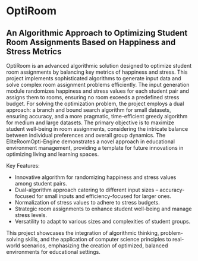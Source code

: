 # OptiRoom
## An Algorithmic Approach to Optimizing Student Room Assignments Based on Happiness and Stress Metrics

OptiRoom is an advanced algorithmic solution designed to optimize student room assignments by balancing key metrics of happiness and stress. This project implements sophisticated algorithms to generate input data and solve complex room assignment problems efficiently. The input generation module randomizes happiness and stress values for each student pair and assigns them to rooms, ensuring no room exceeds a predefined stress budget. For solving the optimization problem, the project employs a dual approach: a branch and bound search algorithm for small datasets, ensuring accuracy, and a more pragmatic, time-efficient greedy algorithm for medium and large datasets. The primary objective is to maximize student well-being in room assignments, considering the intricate balance between individual preferences and overall group dynamics. The EliteRoomOpti-Engine demonstrates a novel approach in educational environment management, providing a template for future innovations in optimizing living and learning spaces.

Key Features:
- Innovative algorithm for randomizing happiness and stress values among student pairs.
- Dual-algorithm approach catering to different input sizes – accuracy-focused for small inputs and efficiency-focused for larger ones.
- Normalization of stress values to adhere to stress budgets.
- Strategic room assignments to enhance student well-being and manage stress levels.
- Versatility to adapt to various sizes and complexities of student groups.

This project showcases the integration of algorithmic thinking, problem-solving skills, and the application of computer science principles to real-world scenarios, emphasizing the creation of optimized, balanced environments for educational settings.
